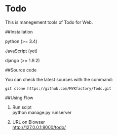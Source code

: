 # Todo  
This is manegement tools of Todo for Web.  


##Installation

 python     (>= 3.4)  
 
 JavaScript (yet)  
 
 django     (>= 1.9.2)   


##Source code

You can check the latest sources with the command:  

 `git clone https://github.com/MYKfactory/Todo.git`

##Using Flow

1. Run scipt  
 python manage.py runserver
 
2. URL on Blowser  
 http://127.0.0.1:8000/todo/
